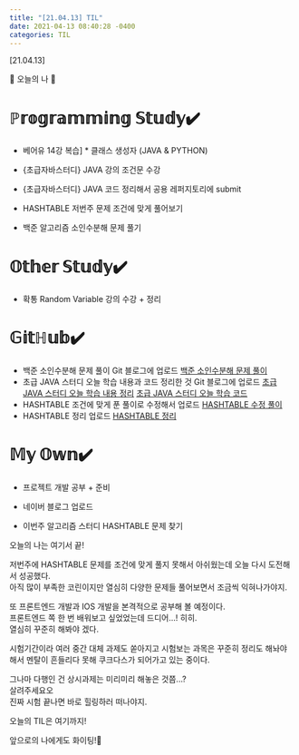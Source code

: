 ```yaml
---
title: "[21.04.13] TIL"
date: 2021-04-13 08:40:28 -0400
categories: TIL
---
```


[21.04.13]

🙌 오늘의 나 🙌

# ℙ𝕣𝕠𝕘𝕣𝕒𝕞𝕞𝕚𝕟𝕘 𝕊𝕥𝕦𝕕𝕪✔️

- 베어유 14강 복습] 
      * 클래스 생성자 (JAVA & PYTHON) 

- {초급자바스터디} JAVA 강의 조건문 수강

- {초급자바스터디} JAVA 코드 정리해서 공용 레퍼지토리에 submit

- HASHTABLE 저번주 문제 조건에 맞게 풀어보기

-  백준 알고리즘 소인수분해 문제 풀기


# 𝕆𝕥𝕙𝕖𝕣 𝕊𝕥𝕦𝕕𝕪✔️

- 확통 Random Variable 강의 수강 + 정리


# 𝔾𝕚𝕥ℍ𝕦𝕓✔️

- 백준 소인수분해 문제 풀이 Git 블로그에 업로드
  [백준 소인수분해 문제 풀이](https://swiftie1230.github.io/%EB%B0%B1%EC%A4%80%EB%AC%B8%EC%A0%9C%ED%92%80%EC%9D%B4/%EB%B0%B1%EC%A4%80%EB%AC%B8%EC%A0%9C%ED%92%80%EC%9D%B4-11653%EB%B2%88/)
- 초급 JAVA 스터디 오늘 학습 내용과 코드 정리한 것 Git 블로그에 업로드
  [초급 JAVA 스터디 오늘 학습 내용 정리](https://swiftie1230.github.io/%EC%B4%88%EA%B8%89java%EC%8A%A4%ED%84%B0%EB%94%94/%EC%B4%88%EA%B8%89-JAVA-%EC%A1%B0%EA%B1%B4%EB%AC%B8-%ED%95%99%EC%8A%B5-%EB%82%B4%EC%9A%A9-%EC%A0%95%EB%A6%AC/)
  [초급 JAVA 스터디 오늘 학습 코드](https://swiftie1230.github.io/%EC%B4%88%EA%B8%89java%EC%8A%A4%ED%84%B0%EB%94%94/%EC%B4%88%EA%B8%89-JAVA-%EC%A1%B0%EA%B1%B4%EB%AC%B8-%ED%95%99%EC%8A%B5-%EC%BD%94%EB%93%9C/)
- HASHTABLE 조건에 맞게 푼 풀이로 수정해서 업로드 
  [HASHTABLE 수정 풀이](https://swiftie1230.github.io/%EC%95%8C%EA%B3%A0%EB%A6%AC%EC%A6%98%ED%99%9C%EC%9A%A9%EC%8A%A4%ED%84%B0%EB%94%94/%EC%95%8C%EA%B3%A0%EB%A6%AC%EC%A6%98%ED%99%9C%EC%9A%A9-HashTable-%ED%8C%8C%ED%8A%B8%EB%84%88%EB%8B%98-%EB%AC%B8%EC%A0%9C/)
- HASHTABLE 정리 업로드
  [HASHTABLE 정리](https://swiftie1230.github.io/%EC%95%8C%EA%B3%A0%EB%A6%AC%EC%A6%98%ED%99%9C%EC%9A%A9%EC%8A%A4%ED%84%B0%EB%94%94/%EC%95%8C%EA%B3%A0%EB%A6%AC%EC%A6%98%ED%99%9C%EC%9A%A9-HASH-TABLE-%EC%A0%95%EB%A6%AC/)

# 𝕄𝕪 𝕆𝕨𝕟✔️

- 프로젝트 개발 공부 + 준비 

- 네이버 블로그 업로드

- 이번주 알고리즘 스터디 HASHTABLE 문제 찾기


오늘의 나는 여기서 끝!   

저번주에 HASHTABLE 문제를 조건에 맞게 풀지 못해서 아쉬웠는데 오늘 다시 도전해서 성공했다.  
아직 많이 부족한 코린이지만 열심히 다양한 문제들 풀어보면서 조금씩 익혀나가야지.  

또 프론트엔드 개발과 IOS 개발을 본격적으로 공부해 볼 예정이다.    
프론트엔드 쪽 한 번 배워보고 싶었었는데 드디어...! 히히.    
열심히 꾸준히 해봐야 겠다.    

시험기간이라 여러 중간 대체 과제도 쏟아지고 시험보는 과목은 꾸준히 정리도 해놔야 해서 멘탈이 흔들리다 못해 쿠크다스가 되어가고 있는 중이다.    

그나마 다행인 건 상시과제는 미리미리 해놓은 것쯤...?   
살려주세요오   
진짜 시험 끝나면 바로 힐링하러 떠나야지.        

오늘의 TIL은 여기까지!    

앞으로의 나에게도 화이팅!🌸
